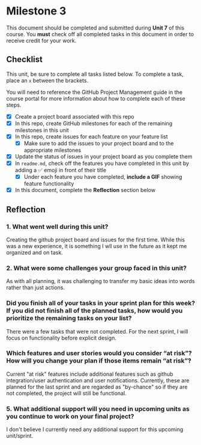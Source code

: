 # Milestone 3

This document should be completed and submitted during **Unit 7** of this course. You **must** check off all completed tasks in this document in order to receive credit for your work.

## Checklist

This unit, be sure to complete all tasks listed below. To complete a task, place an `x` between the brackets.

You will need to reference the GitHub Project Management guide in the course portal for more information about how to complete each of these steps.

- [X] Create a project board associated with this repo
- [X] In this repo, create GitHub milestones for each of the remaining milestones in this unit
- [X] In this repo, create issues for each feature on your feature list
  - [X] Make sure to add the issues to your project board and to the appropriate milestones
- [X] Update the status of issues in your project board as you complete them
- [X] In `readme.md`, check off the features you have completed in this unit by adding a ✅ emoji in front of their title
  - [X] Under each feature you have completed, **include a GIF** showing feature functionality
- [X] In this document, complete the **Reflection** section below

## Reflection

### 1. What went well during this unit?

Creating the github project board and issues for the first time. While this was a new experience, it is something I wll use in the future as it kept me organized and on task.

### 2. What were some challenges your group faced in this unit?

As with all planning, it was challenging to transfer my basic ideas into words rather than just actions.

### Did you finish all of your tasks in your sprint plan for this week? If you did not finish all of the planned tasks, how would you prioritize the remaining tasks on your list?

There were a few tasks that were not completed. For the next sprint, I will focus on functionality before explicit design.

### Which features and user stories would you consider “at risk”? How will you change your plan if those items remain “at risk”?

Current "at risk" features include additional features such as github integration/user authentication and user notifications. Currently, these are planned for the last sprint and are regarded as "by-chance" so if they are not completed, the project will still be functional.

### 5. What additional support will you need in upcoming units as you continue to work on your final project?

I don't believe I currently need any additional support for this upcoming unit/sprint.